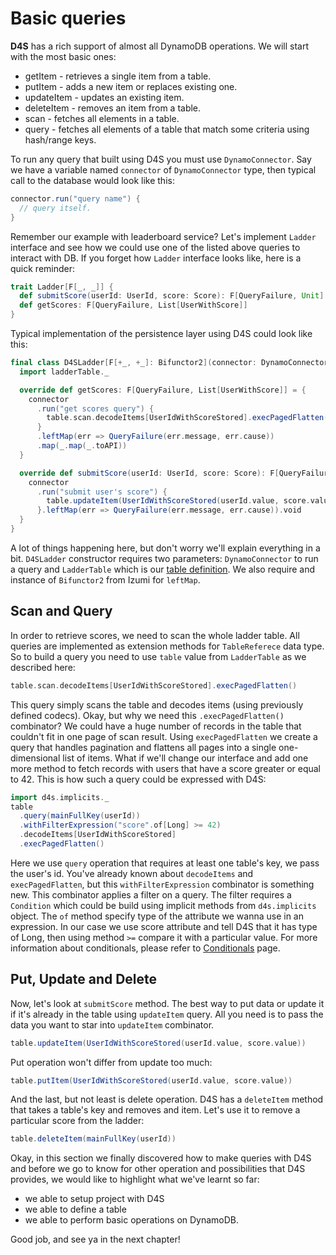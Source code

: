 # Basic queries

__D4S__ has a rich support of almost all DynamoDB operations. We will start with the most basic ones:
+ getItem - retrieves a single item from a table. 
+ putItem -  adds a new item or replaces existing one.
+ updateItem - updates an existing item.
+ deleteItem - removes an item from a table.
+ scan - fetches all elements in a table.
+ query - fetches all elements of a table that match some criteria using hash/range keys.

To run any query that built using D4S you must use `DynamoConnector`. Say we have a variable named `connector` of `DynamoConnector` type, 
then typical call to the database would look like this:
```scala
connector.run("query name") {
  // query itself.
}
```
Remember our example with leaderboard service? Let's implement `Ladder` interface and see how we could use one of the listed above queries
to interact with DB. If you forget how `Ladder` interface looks like, here is a quick reminder:
```scala
trait Ladder[F[_, _]] {
  def submitScore(userId: UserId, score: Score): F[QueryFailure, Unit]
  def getScores: F[QueryFailure, List[UserWithScore]]
}
```
Typical implementation of the persistence layer using D4S could look like this: 
```scala
final class D4SLadder[F[+_, +_]: Bifunctor2](connector: DynamoConnector[F], ladderTable: LadderTable) extends Ladder[F] {
  import ladderTable._

  override def getScores: F[QueryFailure, List[UserWithScore]] = {
    connector
      .run("get scores query") {
        table.scan.decodeItems[UserIdWithScoreStored].execPagedFlatten()
      }
      .leftMap(err => QueryFailure(err.message, err.cause))
      .map(_.map(_.toAPI))
  }

  override def submitScore(userId: UserId, score: Score): F[QueryFailure, Unit] = {
    connector
      .run("submit user's score") {
        table.updateItem(UserIdWithScoreStored(userId.value, score.value))
      }.leftMap(err => QueryFailure(err.message, err.cause)).void
  }
}
```
A lot of things happening here, but don't worry we'll explain everything in a bit. `D4SLadder` constructor requires two parameters: `DynamoConnector`
to run a query and `LadderTable` which is our [table definition](table-definition.md). We also require and instance of `Bifunctor2` from Izumi for `leftMap`.

## Scan and Query
In order to retrieve scores, we need to scan the whole ladder table. All queries are implemented as extension methods for `TableReferece` data type.
So to build a query you need to use `table` value from `LadderTable` as we described here:
```scala
table.scan.decodeItems[UserIdWithScoreStored].execPagedFlatten()
``` 
This query simply scans the table and decodes items (using previously defined codecs). Okay, but why we need this `.execPagedFlatten()` combinator?
We could have a huge number of records in the table that couldn't fit in one page of scan result. Using `execPagedFlatten` we create a query 
that handles pagination and flattens all pages into a single one-dimensional list of items. What if we'll change our interface and add one more method
to fetch records with users that have a score greater or equal to 42. This is how such a query could be expressed with D4S:
```scala
import d4s.implicits._
table
  .query(mainFullKey(userId))
  .withFilterExpression("score".of[Long] >= 42)
  .decodeItems[UserIdWithScoreStored]  
  .execPagedFlatten()
```
Here we use `query` operation that requires at least one table's key, we pass the user's id. You've already known about `decodeItems` and
`execPagedFlatten`, but this `withFilterExpression` combinator is something new. This combinator applies a filter on a query. 
The filter requires a `Condition` which could be build using implicit methods from `d4s.implicits` object. The `of` method specify type of the attribute
we wanna use in an expression. In our case we use score attribute and tell D4S that it has type of Long, then using method `>=` compare it with a particular value.
For more information about conditionals, please refer to [Conditionals](conditionals.md) page. 

## Put, Update and Delete
Now, let's look at `submitScore` method. The best way to put data or update it if it's already in the table using `updateItem` query.
All you need is to pass the data you want to star into `updateItem` combinator.
```scala
table.updateItem(UserIdWithScoreStored(userId.value, score.value))
```
Put operation won't differ from update too much:
```scala
table.putItem(UserIdWithScoreStored(userId.value, score.value))
```
And the last, but not least is delete operation. D4S has a `deleteItem` method that takes a table's key and removes and item.
Let's use it to remove a particular score from the ladder:
```scala
table.deleteItem(mainFullKey(userId))
```

Okay, in this section we finally discovered how to make queries with D4S and before we go to know for other operation and possibilities
that D4S provides, we would like to highlight what we've learnt so far:
- we able to setup project with D4S
- we able to define a table
- we able to perform basic operations on DynamoDB.

Good job, and see ya in the next chapter!
